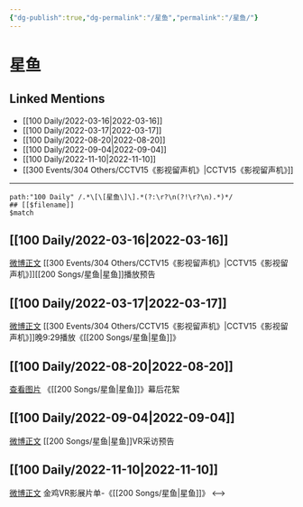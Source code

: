 ```yaml
---
{"dg-publish":true,"dg-permalink":"/星鱼","permalink":"/星鱼/"}
---
```


# 星鱼

## Linked Mentions
- [[100 Daily/2022-03-16\|2022-03-16]]
- [[100 Daily/2022-03-17\|2022-03-17]]
- [[100 Daily/2022-08-20\|2022-08-20]]
- [[100 Daily/2022-09-04\|2022-09-04]]
- [[100 Daily/2022-11-10\|2022-11-10]]
- [[300 Events/304 Others/CCTV15《影视留声机》\|CCTV15《影视留声机》]]


---

```expander
path:"100 Daily" /.*\[\[星鱼\]\].*(?:\r?\n(?!\r?\n).*)*/
## [[$filename]]
$match
```
## [[100 Daily/2022-03-16\|2022-03-16]]
[微博正文](https://m.weibo.cn/7738477510/4747687071582426) [[300 Events/304 Others/CCTV15《影视留声机》\|CCTV15《影视留声机》]][[200 Songs/星鱼\|星鱼]]播放预告
## [[100 Daily/2022-03-17\|2022-03-17]]
[微博正文](https://weibo.com/detail/4748131147448711) [[300 Events/304 Others/CCTV15《影视留声机》\|CCTV15《影视留声机》]]晚9:29播放《[[200 Songs/星鱼\|星鱼]]》
## [[100 Daily/2022-08-20\|2022-08-20]]
[查看图片](https://wx1.sinaimg.cn/large/0088n2Pggy1h5e6bb1syzj30ku112wgx.jpg) 《[[200 Songs/星鱼\|星鱼]]》幕后花絮
## [[100 Daily/2022-09-04\|2022-09-04]]
[微博正文](https://m.weibo.cn/7738477510/4810055202111500) [[200 Songs/星鱼\|星鱼]]VR采访预告
## [[100 Daily/2022-11-10\|2022-11-10]]
[微博正文](http://weibo.com/2715305503/MdDQd9taU) 金鸡VR影展片单-《[[200 Songs/星鱼\|星鱼]]》
<-->